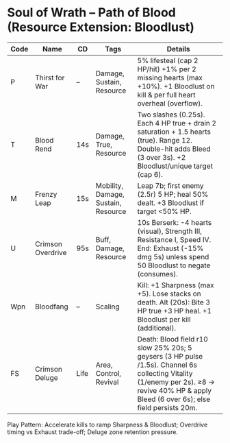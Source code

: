 # Soul of Wrath – Path of Blood (Resource Extension: Bloodlust)

| Code | Name | CD | Tags | Details |
|------|------|----|------|---------|
| P | Thirst for War | – | Damage, Sustain, Resource | 5% lifesteal (cap 2 HP/hit) +1% per 2 missing hearts (max +10%). +1 Bloodlust on kill & per full heart overheal (overflow). |
| T | Blood Rend | 14s | Damage, True, Resource | Two slashes (0.25s). Each 4 HP true + drain 2 saturation + 1.5 hearts (true). Range 12. Double-hit adds Bleed (3 over 3s). +2 Bloodlust/unique target (cap 6). |
| M | Frenzy Leap | 15s | Mobility, Damage, Sustain, Resource | Leap 7b; first enemy (2.5r) 5 HP; heal 50% dealt. +3 Bloodlust if target <50% HP. |
| U | Crimson Overdrive | 95s | Buff, Damage, Resource | 10s Berserk: -4 hearts (visual), Strength III, Resistance I, Speed IV. End: Exhaust (-15% dmg 5s) unless spend 50 Bloodlust to negate (consumes). |
| Wpn | Bloodfang | – | Scaling | Kill: +1 Sharpness (max +5). Lose stacks on death. Alt (20s): Bite 3 HP true +3 HP heal. +1 Bloodlust per kill (additional). |
| FS | Crimson Deluge | Life | Area, Control, Revival | Death: Blood field r10 slow 25% 20s; 5 geysers (3 HP pulse /1.5s). Channel 6s collecting Vitality (1/enemy per 2s). ≥8 → revive 40% HP & apply Bleed (6 over 6s); else field persists 20m. |

Play Pattern: Accelerate kills to ramp Sharpness & Bloodlust; Overdrive timing vs Exhaust trade-off; Deluge zone retention pressure.
